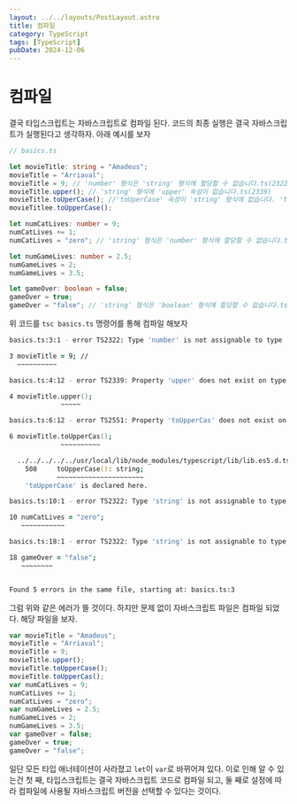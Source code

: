 ```yaml
---
layout: ../../layouts/PostLayout.astro
title: 컴파일
category: TypeScript
tags: [TypeScript]
pubDate: 2024-12-06
---
```


# 컴파일

결국 타입스크립트는 자바스크립트로 컴파일 된다. 코드의 최종 실행은 결국 자바스크립트가 실행된다고 생각하자. 아래 예시를 보자

```typescript del={5,6,7,12,20}
// basics.ts

let movieTitle: string = "Amadeus";
movieTitle = "Arriaval";
movieTitle = 9; // 'number' 형식은 'string' 형식에 할당할 수 없습니다.ts(2322)
movieTitle.upper(); // 'string' 형식에 'upper' 속성이 없습니다.ts(2339)
movieTitle.toUperCase(); //'toUperCase' 속성이 'string' 형식에 없습니다. 'toUpperCase'을(를) 사용하시겠습니까?ts(2551)
movieTitlee.toUpperCase();

let numCatLives: number = 9;
numCatLives += 1;
numCatLives = "zero"; // 'string' 형식은 'number' 형식에 할당할 수 없습니다.ts(2322)

let numGameLives: number = 2.5;
numGameLives = 2;
numGameLives = 3.5;

let gameOver: boolean = false;
gameOver = true;
gameOver = "false"; // 'string' 형식은 'boolean' 형식에 할당할 수 없습니다.ts(2322)
```

위 코드를 `tsc basics.ts` 명령어를 통해 컴파일 해보자

```zsh
basics.ts:3:1 - error TS2322: Type 'number' is not assignable to type 'string'.

3 movieTitle = 9; //
  ~~~~~~~~~~

basics.ts:4:12 - error TS2339: Property 'upper' does not exist on type 'string'.

4 movieTitle.upper();
             ~~~~~

basics.ts:6:12 - error TS2551: Property 'toUpperCas' does not exist on type 'string'. Did you mean 'toUpperCase'?

6 movieTitle.toUpperCas();
             ~~~~~~~~~~

  ../../../../../usr/local/lib/node_modules/typescript/lib/lib.es5.d.ts:508:5
    508     toUpperCase(): string;
            ~~~~~~~~~~~~~~~~~~~~~~
    'toUpperCase' is declared here.

basics.ts:10:1 - error TS2322: Type 'string' is not assignable to type 'number'.

10 numCatLives = "zero";
   ~~~~~~~~~~~

basics.ts:18:1 - error TS2322: Type 'string' is not assignable to type 'boolean'.

18 gameOver = "false";
   ~~~~~~~~


Found 5 errors in the same file, starting at: basics.ts:3
```

그럼 위와 같은 에러가 뜰 것이다. 하지만 문제 없이 자바스크립트 파일은 컴파일 되었다. 해당 파일을 보자.

```javascript
var movieTitle = "Amadeus";
movieTitle = "Arriaval";
movieTitle = 9;
movieTitle.upper();
movieTitle.toUpperCase();
movieTitle.toUpperCas();
var numCatLives = 9;
numCatLives += 1;
numCatLives = "zero";
var numGameLives = 2.5;
numGameLives = 2;
numGameLives = 3.5;
var gameOver = false;
gameOver = true;
gameOver = "false";
```

일단 모든 타입 애너테이션이 사라졌고 `let`이 `var`로 바뀌어져 있다. 이로 인해 알 수 있는건 첫 째, 타입스크립트는 결국 자바스크립트 코드로 컴파일 되고, 둘 째로 설정에 따라 컴파일에 사용될 자바스크립트 버전을 선택할 수 있다는 것이다.

